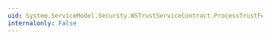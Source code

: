 ```yaml
---
uid: System.ServiceModel.Security.WSTrustServiceContract.ProcessTrustFeb2005Issue(System.ServiceModel.Channels.Message)
internalonly: False
---
```

